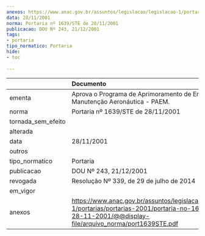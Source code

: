 ```yaml
---
anexos: https://www.anac.gov.br/assuntos/legislacao/legislacao-1/portarias/portarias-2001/portaria-no-1639-ste-de-28-11-2001/@@display-file/arquivo_norma/port1639STE.pdf
data: 28/11/2001
norma: Portaria nº 1639/STE de 28/11/2001
publicacao: DOU Nº 243, 21/12/2001
tags:
- portaria
tipo_normatico: Portaria
hide: 
- toc 
 
---
```


|                    | Documento                                                                                                                                                         |
|:-------------------|:------------------------------------------------------------------------------------------------------------------------------------------------------------------|
| ementa             | Aprova o Programa de Aprimoramento de Empresa de Manutenção Aeronáutica - PAEM.                                                                                   |
| norma              | Portaria nº 1639/STE de 28/11/2001                                                                                                                                |
| tornada_sem_efeito |                                                                                                                                                                   |
| alterada           |                                                                                                                                                                   |
| data               | 28/11/2001                                                                                                                                                        |
| outros             |                                                                                                                                                                   |
| tipo_normatico     | Portaria                                                                                                                                                          |
| publicacao         | DOU Nº 243, 21/12/2001                                                                                                                                            |
| revogada           | Resolução Nº 339, de 29 de julho de 2014                                                                                                                          |
| em_vigor           |                                                                                                                                                                   |
| anexos             | https://www.anac.gov.br/assuntos/legislacao/legislacao-1/portarias/portarias-2001/portaria-no-1639-ste-de-28-11-2001/@@display-file/arquivo_norma/port1639STE.pdf |